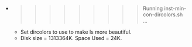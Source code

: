 * >>>>>>>>> Running inst-min-con-dircolors.sh ...
  * Set dircolors to use  to make ls more beautiful.
  * Disk size = 1313364K. Space Used = 24K.
